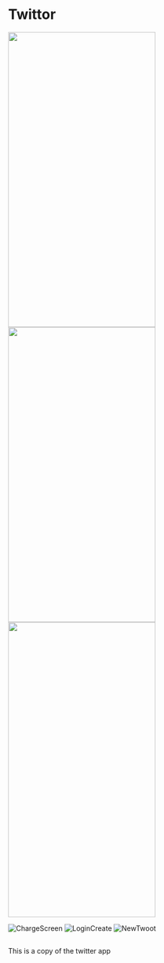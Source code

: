 # Twittor
<img src="https://user-images.githubusercontent.com/31405248/114267670-5f534380-99fd-11eb-986c-1865e1e5766d.PNG" width="300" height="600"/><img src="https://user-images.githubusercontent.com/31405248/114267743-beb15380-99fd-11eb-9e1f-490c476bed23.PNG" width="300" height="600"/><img src="https://user-images.githubusercontent.com/31405248/114267764-df79a900-99fd-11eb-90fb-2b7fb6b89c3c.PNG" width="300" height="600"/>

![ChargeScreen](https://user-images.githubusercontent.com/31405248/114267670-5f534380-99fd-11eb-986c-1865e1e5766d.PNG)
![LoginCreate](https://user-images.githubusercontent.com/31405248/114267743-beb15380-99fd-11eb-9e1f-490c476bed23.PNG)
![NewTwoot](https://user-images.githubusercontent.com/31405248/114267764-df79a900-99fd-11eb-90fb-2b7fb6b89c3c.PNG)





##
This is a copy of the twitter app
